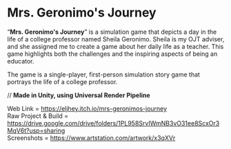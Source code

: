 # Mrs. Geronimo's Journey

“**Mrs. Geronimo's Journey**” is a simulation game that depicts a day in the life of a college professor named Sheila Geronimo. Sheila is my OJT adviser, and she assigned me to create a game about her daily life as a teacher. This game highlights both the challenges and the inspiring aspects of being an educator.

The game is a single-player, first-person simulation story game that portrays the life of a college professor.

// **Made in Unity, using Universal Render Pipeline**

Web Link = https://eljhey.itch.io/mrs-geronimos-journey \
Raw Project & Build = https://drive.google.com/drive/folders/1PL958SrvIWmNB3vO31ee8ScxOr3MqV6t?usp=sharing \
Screenshots = https://www.artstation.com/artwork/x3qXVr
